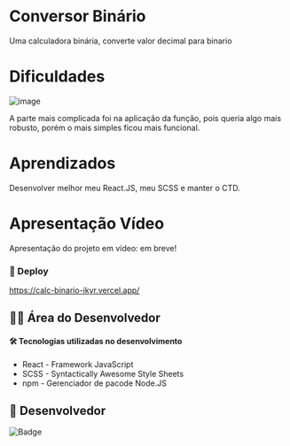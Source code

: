 # Conversor Binário
Uma calculadora binária, converte valor decimal para binario

# Dificuldades

![image](https://user-images.githubusercontent.com/118136902/212493531-b691704b-476c-4aa8-b178-b1b3e64d054f.png)

A parte mais complicada foi na aplicação da função, pois queria algo mais robusto, porém o mais simples ficou mais funcional.

# Aprendizados
Desenvolver melhor meu React.JS, meu SCSS e manter o CTD.

# Apresentação Vídeo

Apresentação do projeto em vídeo: em breve!

### 🚀 Deploy

https://calc-binario-ikyr.vercel.app/

## 👨‍💻 Área do Desenvolvedor

#### 🛠️ Tecnologias utilizadas no desenvolvimento

* React - Framework JavaScript
* SCSS - Syntactically Awesome Style Sheets
* npm - Gerenciador de pacode Node.JS

## 🙋 Desenvolvedor

![Badge](https://img.shields.io/badge/Desenvolvedor-MarcosCast-%237159c1?style=for-the-badge&logo=ghost)

